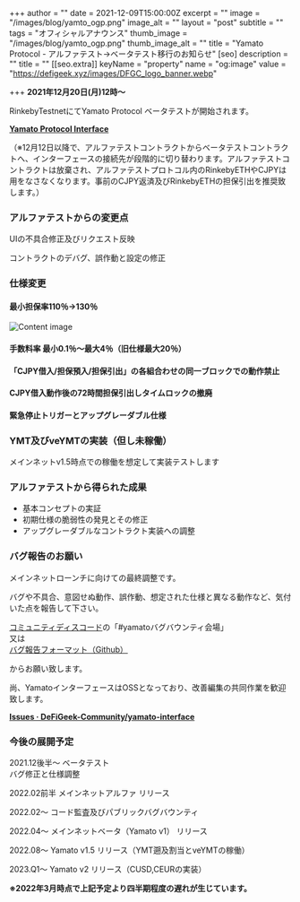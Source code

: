 +++
author = ""
date = 2021-12-09T15:00:00Z
excerpt = ""
image = "/images/blog/yamto_ogp.png"
image_alt = ""
layout = "post"
subtitle = ""
tags = "オフィシャルアナウンス"
thumb_image = "/images/blog/yamto_ogp.png"
thumb_image_alt = ""
title = "Yamato Protocol - アルファテスト→ベータテスト移行のお知らせ"
[seo]
description = ""
title = ""
[[seo.extra]]
keyName = "property"
name = "og:image"
value = "https://defigeek.xyz/images/DFGC_logo_banner.webp"

+++
**2021年12月20日(月)12時～**

RinkebyTestnetにてYamato Protocol ベータテストが開始されます。

[**Yamato Protocol Interface**](https://dev-app.yamato.fi/#/)

（※12月12日以降で、アルファテストコントラクトからベータテストコントラクトへ、インターフェースの接続先が段階的に切り替わります。アルファテストコントラクトは放棄され、アルファテストプロトコル内のRinkebyETHやCJPYは用をなさなくなります。事前のCJPY返済及びRinkebyETHの担保引出を推奨致します。）

### アルファテストからの変更点

UIの不具合修正及びリクエスト反映

コントラクトのデバグ、誤作動と設定の修正

### 仕様変更

#### 最小担保率110％→130％

![Content image](https://alis.to/d/api/articles_images/CryptoChick/3LqbMGNZwD96/a8c5b1cf-1c30-46c0-b95b-bf71cccd468d.png?d=800x2160)

#### 手数料率 最小0.1％～最大4％（旧仕様最大20％）

#### 「CJPY借入/担保預入/担保引出」の各組合わせの同一ブロックでの動作禁止

#### CJPY借入動作後の72時間担保引出しタイムロックの撤廃

#### 緊急停止トリガーとアップグレーダブル仕様

### YMT及びveYMTの実装（但し未稼働）

メインネットv1.5時点での稼働を想定して実装テストします

### アルファテストから得られた成果

* 基本コンセプトの実証
* 初期仕様の脆弱性の発見とその修正
* アップグレーダブルなコントラクト実装への調整

### バグ報告のお願い

メインネットローンチに向けての最終調整です。

バグや不具合、意図せぬ動作、誤作動、想定された仕様と異なる動作など、気付いた点を報告して下さい。

[コミュニティディスコード](https://discord.gg/FQYXqVBEnh)の「#yamatoバグバウンティ会場」  
又は  
[バグ報告フォーマット（Github）](https://github.com/DeFiGeek-Community/yamato-interface/issues/new/choose)

からお願い致します。

尚、YamatoインターフェースはOSSとなっており、改善編集の共同作業を歓迎致します。

[**Issues · DeFiGeek-Community/yamato-interface**](https://github.com/DeFiGeek-Community/yamato-interface/issues)

### 今後の展開予定

2021\.12後半～ ベータテスト  
バグ修正と仕様調整

2022\.02前半 メインネットアルファ リリース

2022\.02～ コード監査及びパブリックバグバウンティ

2022\.04～ メインネットベータ（Yamato v1） リリース

2022\.08～ Yamato v1.5 リリース（YMT遡及割当とveYMTの稼働）

2023\.Q1～ Yamato v2 リリース（CUSD,CEURの実装）

**※2022年3月時点で上記予定より四半期程度の遅れが生じています。**